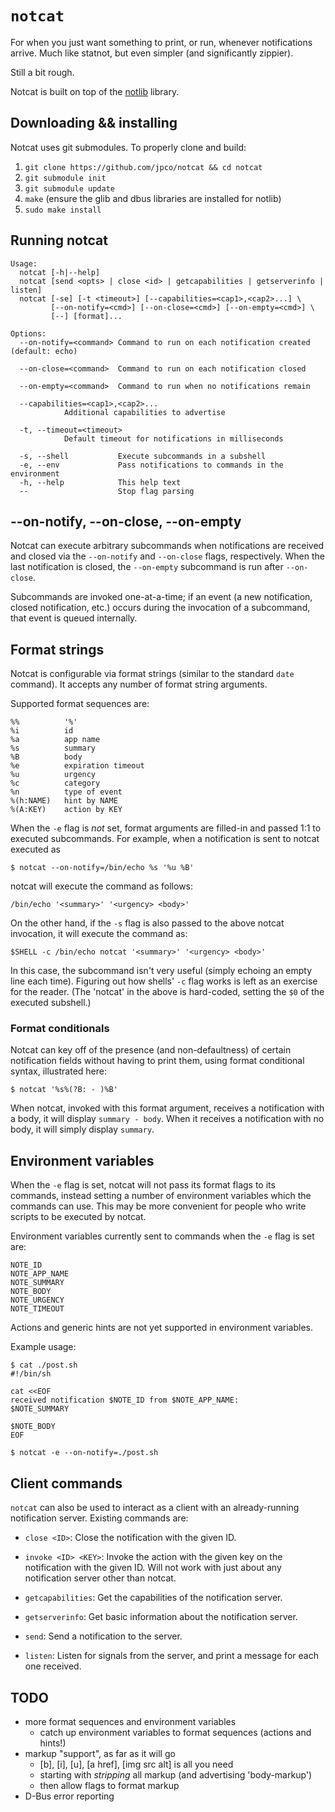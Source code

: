# `notcat`

For when you just want something to print, or run, whenever notifications arrive.  Much like statnot, but even simpler (and significantly zippier).

Still a bit rough.

Notcat is built on top of the [notlib](https://github.com/jpco/notlib) library.


## Downloading && installing

Notcat uses git submodules.  To properly clone and build:

1. `git clone https://github.com/jpco/notcat && cd notcat`
2. `git submodule init`
3. `git submodule update`
4. `make` (ensure the glib and dbus libraries are installed for notlib)
5. `sudo make install`


## Running notcat

```
Usage:
  notcat [-h|--help]
  notcat [send <opts> | close <id> | getcapabilities | getserverinfo | listen]
  notcat [-se] [-t <timeout>] [--capabilities=<cap1>,<cap2>...] \
         [--on-notify=<cmd>] [--on-close=<cmd>] [--on-empty=<cmd>] \
         [--] [format]...

Options:
  --on-notify=<command> Command to run on each notification created (default: echo)

  --on-close=<command>  Command to run on each notification closed

  --on-empty=<command>  Command to run when no notifications remain

  --capabilities=<cap1>,<cap2>...
            Additional capabilities to advertise

  -t, --timeout=<timeout>
            Default timeout for notifications in milliseconds

  -s, --shell           Execute subcommands in a subshell
  -e, --env             Pass notifications to commands in the environment
  -h, --help            This help text
  --                    Stop flag parsing
```

## --on-notify, --on-close, --on-empty

Notcat can execute arbitrary subcommands when notifications are received and closed via the `--on-notify` and `--on-close` flags, respectively.  When the last notification is closed, the `--on-empty` subcommand is run after `--on-close`.

Subcommands are invoked one-at-a-time; if an event (a new notification, closed notification, etc.) occurs during the invocation of a subcommand, that event is queued internally.

## Format strings

Notcat is configurable via format strings (similar to the standard `date` command).  It accepts any number of format string arguments.

Supported format sequences are:

```
%%          '%'
%i          id
%a          app name
%s          summary
%B          body
%e          expiration timeout
%u          urgency
%c          category
%n          type of event
%(h:NAME)   hint by NAME
%(A:KEY)    action by KEY
```

When the `-e` flag is *not* set, format arguments are filled-in and passed 1:1 to executed subcommands.  For example, when a notification is sent to notcat executed as

```
$ notcat --on-notify=/bin/echo %s '%u %B'
```

notcat will execute the command as follows:

```
/bin/echo '<summary>' '<urgency> <body>'
```

On the other hand, if the `-s` flag is also passed to the above notcat invocation, it will execute the command as:

```
$SHELL -c /bin/echo notcat '<summary>' '<urgency> <body>'
```

In this case, the subcommand isn't very useful (simply echoing an empty line each time).  Figuring out how shells' `-c` flag works is left as an exercise for the reader. (The 'notcat' in the above is hard-coded, setting the `$0` of the executed subshell.)


### Format conditionals

Notcat can key off of the presence (and non-defaultness) of certain notification fields without having to print them, using format conditional syntax, illustrated here:

```
$ notcat '%s%(?B: - )%B'
```

When notcat, invoked with this format argument, receives a notification with a body, it will display `summary - body`.  When it receives a notification with no body, it will simply display `summary`.


## Environment variables

When the `-e` flag is set, notcat will not pass its format flags to its commands, instead setting a number of environment variables which the commands can use.  This may be more convenient for people who write scripts to be executed by notcat.

Environment variables currently sent to commands  when the `-e` flag is set are:

```
NOTE_ID
NOTE_APP_NAME
NOTE_SUMMARY
NOTE_BODY
NOTE_URGENCY
NOTE_TIMEOUT
```

Actions and generic hints are not yet supported in environment variables.

Example usage:

```
$ cat ./post.sh
#!/bin/sh

cat <<EOF
received notification $NOTE_ID from $NOTE_APP_NAME:
$NOTE_SUMMARY

$NOTE_BODY
EOF

$ notcat -e --on-notify=./post.sh
```


## Client commands

`notcat` can also be used to interact as a client with an already-running notification server.  Existing commands are:

 - `close <ID>`: Close the notification with the given ID.

 - `invoke <ID> <KEY>`: Invoke the action with the given key on the notification with the given ID.  Will not work with just about any notification server other than notcat.

 - `getcapabilities`: Get the capabilities of the notification server.

 - `getserverinfo`: Get basic information about the notification server.

 - `send`: Send a notification to the server.

 - `listen`: Listen for signals from the server, and print a message for each one received.


## TODO

 - more format sequences and environment variables
    - catch up environment variables to format sequences (actions and hints!)
 - markup "support", as far as it will go
    - [b], [i], [u], [a href], [img src alt] is all you need
    - starting with *stripping* all markup (and advertising 'body-markup')
    - then allow flags to format markup
 - D-Bus error reporting
